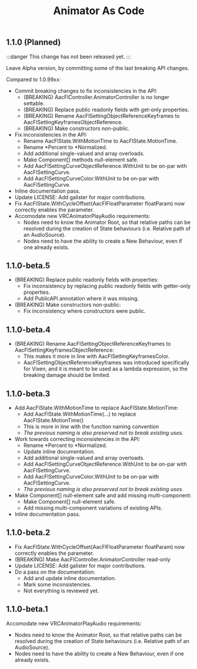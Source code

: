 ﻿---
title: Animator As Code
---

## 1.1.0 (Planned)

:::danger
This change has not been released yet.
:::

Leave Alpha version, by committing some of the last breaking API changes.

Compared to 1.0.99xx:
- Commit breaking changes to fix inconsistencies in the API:
  - (BREAKING) AacFlController.AnimatorController is no longer settable.
  - (BREAKING) Replace public readonly fields with get-only properties.
  - (BREAKING) Rename AacFlSettingObjectReferenceKeyframes to AacFlSettingKeyframesObjectReference.
  - (BREAKING) Make constructors non-public.
- Fix inconsistencies in the API:
  - Rename AacFlState.WithMotionTime to AacFlState.MotionTime.
  - Rename *Percent to *Normalized.
  - Add additional single-valued and array overloads.
  - Make Component[] methods null-element safe.
  - Add AacFlSettingCurveObjectReference.WithUnit to be on-par with AacFlSettingCurve.
  - Add AacFlSettingCurveColor.WithUnit to be on-par with AacFlSettingCurve.
- Inline documentation pass.
- Update LICENSE: Add galister for major contributions.
- Fix AacFlState.WithCycleOffset(AacFlFloatParameter floatParam) now correctly enables the parameter.
- Accomodate new VRCAnimatorPlayAudio requirements:
  - Nodes need to know the Animator Root, so that relative paths can be resolved during the creation of State behaviours (i.e. Relative path of an AudioSource).
  - Nodes need to have the ability to create a New Behaviour, even if one already exists.

## 1.1.0-beta.5

- (BREAKING) Replace public readonly fields with properties:
  - Fix inconsistency by replacing public readonly fields with getter-only properties.
  - Add PublicAPI annotation where it was missing.
- (BREAKING) Make constructors non-public:
  - Fix inconsistency where constructors were public.

## 1.1.0-beta.4

- (BREAKING) Rename AacFlSettingObjectReferenceKeyframes to AacFlSettingKeyframesObjectReference:
  - This makes it more in line with AacFlSettingKeyframesColor.
  - AacFlSettingObjectReferenceKeyframes was introduced specifically for Vixen, and it is meant to be used as a lambda expression, so the breaking damage should be limited.

## 1.1.0-beta.3

- Add AacFlState.WithMotionTime to replace AacFlState.MotionTime:
  - Add AacFlState.WithMotionTime(...) to replace AacFlState.MotionTime()
  - This is more in line with the function naming convention
  - *The previous naming is also preserved not to break existing uses.*
- Work towards correcting inconsistencies in the API:
  - Rename *Percent to *Normalized.
  - Update inline documentation.
  - Add additional single-valued and array overloads.
  - Add AacFlSettingCurveObjectReference.WithUnit to be on-par with AacFlSettingCurve.
  - Add AacFlSettingCurveColor.WithUnit to be on-par with AacFlSettingCurve.
  - *The previous naming is also preserved not to break existing uses.*
- Make Component[] null-element safe and add missing multi-component:
  - Make Component[] null-element safe.
  - Add missing multi-component variations of existing APIs.
- Inline documentation pass.

## 1.1.0-beta.2

- Fix AacFlState.WithCycleOffset(AacFlFloatParameter floatParam) now correctly enables the parameter.
- (BREAKING) Make AacFlController.AnimatorController read-only
- Update LICENSE: Add galister for major contributions.
- Do a pass on the documentation:
  - Add and update inline documentation.
  - Mark some inconsistencies.
  - Not everything is reviewed yet.

## 1.1.0-beta.1

Accomodate new VRCAnimatorPlayAudio requirements:
- Nodes need to know the Animator Root, so that relative paths can be resolved during the creation of State behaviours (i.e. Relative path of an AudioSource).
- Nodes need to have the ability to create a New Behaviour, even if one already exists.
